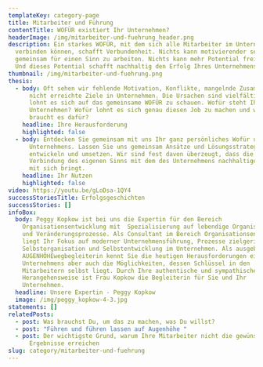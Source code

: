 ```yaml
---
templateKey: category-page
title: Mitarbeiter und Führung
contentTitle: WOFÜR existiert Ihr Unternehmen?
headerImage: /img/mitarbeiter-und-fuehrung_header.png
description: Ein starkes WOFÜR, mit dem sich alle Mitarbeiter im Unternehmen
  verbinden können, schafft Verbundenheit. Nichts kann motivierender sein, als
  gemeinsam für einen Sinn zu arbeiten. Nichts kann mehr Potential freisetzen.
  Und dieses Potential schafft nachhaltig den Erfolg Ihres Unternehmens.
thumbnail: /img/mitarbeiter-und-fuehrung.png
thesis:
  - body: Oft sehen wir fehlende Motivation, Konflikte, mangelnde Zusammenarbeit und
      nicht erreichte Ziele in Unternehmen. Die Ursachen sind vielfältig. Dabei
      lohnt es sich auf das gemeinsame WOFÜR zu schauen. Wofür steht Ihr
      Unternehmen? Wofür lohnt es sich genau diesen Job zu machen und was
      braucht es dafür?
    headline: Ihre Herausforderung
    highlighted: false
  - body: Entdecken Sie gemeinsam mit uns Ihr ganz persönliches Wofür und das Ihres
      Unternehmens. Lassen Sie uns gemeinsam Ansätze und Lösungsstrategie
      entwickeln und umsetzen. Wir sind fest davon überzeugt, dass die
      Verbindung des eigenen Sinns mit dem des Unternehmens nachhaltigen Erfolg
      mit sich bringt.
    headline: Ihr Nutzen
    highlighted: false
video: https://youtu.be/gLoDsa-1QY4
successStoriesTitle: Erfolgsgeschichten
successStories: []
infoBox:
  body: Peggy Kopkow ist bei uns die Expertin für den Bereich
    Organisationsentwicklung mit  Spezialisierung auf lebendige Organisationen
    und Veränderungsprozesse. Als Consultant im Bereich Organisationsentwicklung
    liegt Ihr Fokus auf moderner Unternehmensführung, Prozesse zielgerichteter
    Selbstorganisation und Selbstentwicklung im Unternehmen. Als ausgebildete
    AUGENHÖHEwegbegleiterin kennt Sie die heutigen Herausforderungen eines
    Unternehmens aber auch die Möglichkeiten, dessen Schlüssel in den
    Mitarbeitern selbst liegt. Durch Ihre authentische und sympathische
    Herangehensweise ist Frau Kopkow die Begleiterin für Sie und Ihr
    Unternehmen.
  headline: Unsere Expertin - Peggy Kopkow
  image: /img/peggy_kopkow-4-3.jpg
statements: []
relatedPosts:
  - post: Was brauchst Du, um das zu machen, was Du willst?
  - post: "Führen und führen lassen auf Augenhöhe "
  - post: Der wichtigste Grund, warum Ihre Mitarbeiter nicht die gewünschten
      Ergebnisse erreichen
slug: category/mitarbeiter-und-fuehrung
---
```

